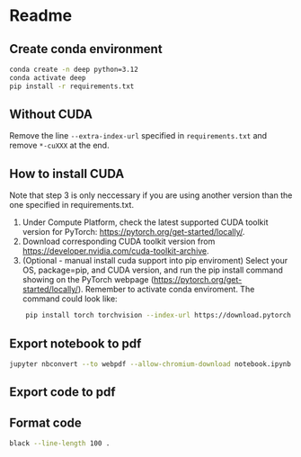 # Readme
## Create conda environment
```bash
conda create -n deep python=3.12
conda activate deep
pip install -r requirements.txt
```

## Without CUDA
Remove the line `--extra-index-url` specified in `requirements.txt` and remove `*-cuXXX` at the end.

## How to install CUDA
Note that step 3 is only neccessary if you are using another version than the one specified in requirements.txt.

1. Under Compute Platform, check the latest supported CUDA toolkit version for PyTorch: https://pytorch.org/get-started/locally/.
2. Download corresponding CUDA toolkit version from https://developer.nvidia.com/cuda-toolkit-archive.
3. (Optional - manual install cuda support into pip enviroment) Select your OS, package=pip, and CUDA version, and run the pip install command showing on the PyTorch webpage (https://pytorch.org/get-started/locally/). Remember to activate conda enviroment. The command could look like:
```bash
    pip install torch torchvision --index-url https://download.pytorch.org/whl/cu124
```

## Export notebook to pdf
```bash
jupyter nbconvert --to webpdf --allow-chromium-download notebook.ipynb
```

## Export code to pdf


## Format code
```bash
black --line-length 100 . 
```